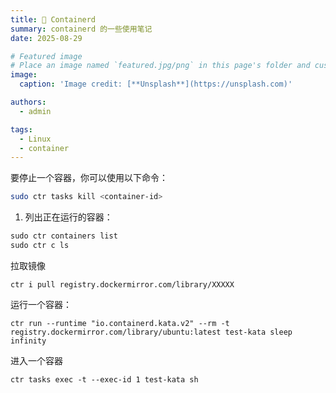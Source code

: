 ```yaml
---
title: 🎉 Containerd
summary: containerd 的一些使用笔记
date: 2025-08-29

# Featured image
# Place an image named `featured.jpg/png` in this page's folder and customize its options here.
image:
  caption: 'Image credit: [**Unsplash**](https://unsplash.com)'

authors:
  - admin

tags:
  - Linux
  - container
---
```

要停止一个容器，你可以使用以下命令：

```bash
sudo ctr tasks kill <container-id>
```

1. 列出正在运行的容器：

```c
sudo ctr containers list
sudo ctr c ls
```

拉取镜像

```shell
ctr i pull registry.dockermirror.com/library/XXXXX
```

运行一个容器：

```shell
ctr run --runtime "io.containerd.kata.v2" --rm -t registry.dockermirror.com/library/ubuntu:latest test-kata sleep infinity
```

进入一个容器


```
ctr tasks exec -t --exec-id 1 test-kata sh
```


